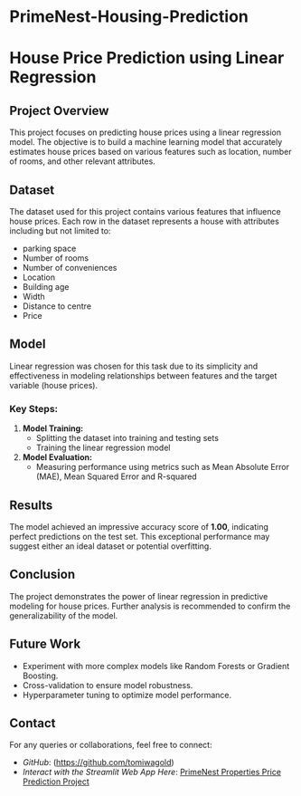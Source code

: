 # PrimeNest-Housing-Prediction

# House Price Prediction using Linear Regression

## Project Overview
This project focuses on predicting house prices using a linear regression model. The objective is to build a machine learning model that accurately estimates house prices based on various features such as location, number of rooms, and other relevant attributes.

## Dataset
The dataset used for this project contains various features that influence house prices. Each row in the dataset represents a house with attributes including but not limited to:
- parking space
- Number of rooms
- Number of conveniences
- Location
- Building age
- Width
- Distance to centre
- Price

## Model
Linear regression was chosen for this task due to its simplicity and effectiveness in modeling relationships between features and the target variable (house prices).

### Key Steps:
1. **Model Training:**
   - Splitting the dataset into training and testing sets
   - Training the linear regression model
2. **Model Evaluation:**
   - Measuring performance using metrics such as Mean Absolute Error (MAE), Mean Squared Error and R-squared

## Results
The model achieved an impressive accuracy score of **1.00**, indicating perfect predictions on the test set. This exceptional performance may suggest either an ideal dataset or potential overfitting.

## Conclusion
The project demonstrates the power of linear regression in predictive modeling for house prices. Further analysis is recommended to confirm the generalizability of the model.

## Future Work
- Experiment with more complex models like Random Forests or Gradient Boosting.
- Cross-validation to ensure model robustness.
- Hyperparameter tuning to optimize model performance.

## Contact
For any queries or collaborations, feel free to connect:
- *GitHub*: (https://github.com/tomiwagold)
- *Interact with the Streamlit Web App Here*: [PrimeNest Properties Price Prediction Project](https://primenest-housing-prediction-wzjfmgctqkv3vpuebamiru.streamlit.app/)





